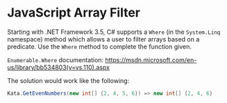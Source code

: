 ﻿# JavaScript Array Filter

Starting with .NET Framework 3.5, C# supports a `Where` (in the `System.Linq` namespace) method 
which allows a user to filter arrays based on a predicate. Use the `Where` method to 
complete the function given.

`Enumerable.Where` documentation: https://msdn.microsoft.com/en-us/library/bb534803(v=vs.110).aspx

The solution would work like the following:

```csharp
Kata.GetEvenNumbers(new int[] {2, 4, 5, 6}) => new int[] {2, 4, 6}
```